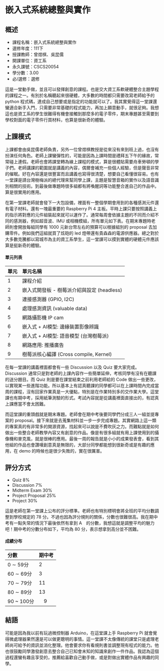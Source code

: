 # 嵌入式系統總整與實作
## 概述
- 課程名稱：嵌入式系統總整與實作
- 選修年度：111下
- 授課教師：曾煜棋、吳昆儒
- 開課單位：資工系   
- 永久課號：CSCS20054
- 學分數：3.00
- 必/選修：選修

這是一堂動手做，並且可以發揮創意的課程。也是交大資工系軟硬體整合主題學程的課程之一。有別於名稱聽起來很硬體，大多數的時間都只需要改寫老師給予的 python 程式碼，達成自己想要或是指定的功能就可以了。我其實覺得這一堂課還蠻適合新手入門，只需要非常基礎的程式能力，再加上願意動手，就很足夠。我想這也是資工系的學生很難得有機會接觸到那麼多的電子零件，期末專題甚至需要到學校對面的電子零件行買材料，也算是很新奇的體驗。

## 上課模式
上課都會由吳昆儒老師負責，另外一位曾煜棋教授是從來沒有來到班上過，也沒有扮演任何角色。老師上課蠻彈性的，可能是因為上課時間是禮拜五下午的緣故，常常碰上連假。老師也會將課堂轉為線上課程的模式，算是很體貼需要舟車勞頓的學子們。老師講課的範圍就是講義的內容，偶爾會補充一些個人經驗，但是聲音非常的催眠。好在內容還是很豐富而且講義也寫得很清楚，想要自己看懂很容易。也有一堂課是請台灣樹梅派的總代理來幫同學上課，主題是智慧音箱的實作以及語音識別相關的技術。到最後做專題時很多組都有將喚醒詞等功能整合進自己的作品中。算是很實用的應用。

在第一堂課老師就會發下一大包設備，裡面有一整個學期會用到的各種感測元件還有電子材料。還有一塊最重要的 Raspberry Pi 4 主板。平時上課只要按照講義上的指示將對應的元件組裝起來就可以運作了。通常每周會依據主題的不同而介紹不同的感測器，例如超音波、IMU 或相機模組，所有單元如下表。在期末專題時老師則會開放每組同學有 1000 元新台幣左右的預算可以根據組別的 proposal 去加購零件。例如我們這組就買了炫砲的 led 燈帶還有貴森森的電源供應器。總之對於大多數克騰都以寫城市為主的資工系學生，這一堂課可以摸到實體的硬體元件應該算是挺新奇的體驗。

#### 單元列表

單元 | 單元名稱
--------|:-----
1| 課程介紹
2| 嵌入式開發板 - 樹莓派介紹與設定 (headless)
3| 連接感測器 (GPIO, I2C)
4| 處理感測資訊 (valuable data)
5| 網路攝影機 IP cam
6| 嵌入式 + AI模型: 邊緣裝置影像辨識
7| 嵌入式 + AI模型: 語音模型 (台灣樹莓派)
8| 網路應用: 推播廣告
9| 樹莓派核心編譯 (Cross compile, Kernel)

在每一堂課的講義裡面都會有一些 Discussion 以及 Quiz 要大家完成。 Discussion 通常只是對老師的上課內容作一些簡單延伸，考核同學有沒有在聽課的送分題目。而 Quiz 則是要在課堂結束之前利用老師給的 Code 做出一些更改，以實現某一些進階功能。所以基本上有認真聽課的同學都可以在上課時間內完成當周的課程，沒有回家作業真是一大優點，特別是在作業特別多的交作業大學。這堂課也有期中考，採用紙筆測驗的形式。考試內容就是從講義裡面直接出的，有認真上課應當不會太困難。

而這堂課的重頭戲就是期末專題。老師會在期中考後要同學們分成三人一組並提專案的 proposal。接下來就是去蒐集材料並一步一步完成專題。其實網路上這一類的專案真的有非常多的開源資源，找起來可以說是不費吹灰之力。而難點就是如何做出一些整合老師教學內容又有創意的作品。像是有很多組就有用上課使用到的攝像機和麥克風，就是很棒的應用。最後一周的報告就是小小的成果發表會，看到其他組的作品也會讚嘆創意真是無限的，大部分同學都能想到很新奇或是有趣的應用，在 demo 的時候也是很少失敗的，實在很厲害。


## 評分方式

- Quiz 8%
- Discussion 7%
- Midterm Exam 30%
- Project Proposal 25%
- Project 30%

這是老師在第一堂課上公布的評分標準。老師也有特別標明會將全班的平均分數調整到學校規定的 78 分。不過也因為評分規則的關係，分數也很難很高。我在期中考有一點失常的情況下最後依然有拿到 A　的分數，我想這就是調整平均的魅力吧！期中考的分數分布如下，平均為 80 分，表示想拿到高分並不困難。

#### 成績分布

分數 | 期中考 
:------|:-----
0 ∼ 59分     | 2   
60 ∼ 69分    | 3 　 
70 ∼ 79分    | 11 　
80 ∼ 89分    | 13　 
90 ~ 100分    |　9

## 結語

可能是因為我以前有玩過微控制器 Arduino，在這堂課上手 Raspberry Pi 就會覺得微處理器果然還是可以做更聰明的事情。這一堂課不太像傳統的課堂只是處理老師尚可給予的資訊並消化整理。他會要求你有看規則書並調整現有程式的能力。他也很鼓勵同學激發創意去整合自己已知會未知的知識來創作一件作品。我認為這個過程還蠻有趣且享受的，推薦給喜歡自己動手做，或是對做出實體作品有興趣的同學。



